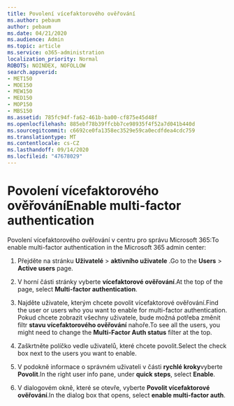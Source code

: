 ```yaml
---
title: Povolení vícefaktorového ověřování
ms.author: pebaum
author: pebaum
ms.date: 04/21/2020
ms.audience: Admin
ms.topic: article
ms.service: o365-administration
localization_priority: Normal
ROBOTS: NOINDEX, NOFOLLOW
search.appverid:
- MET150
- MOE150
- MEW150
- MED150
- MOP150
- MBS150
ms.assetid: 785fc94f-fa62-461b-ba00-cf875e45d48f
ms.openlocfilehash: 885ebf78b39ffcbb7ce98935f4f52a7d041b440d
ms.sourcegitcommit: c6692ce0fa1358ec3529e59ca0ecdfdea4cdc759
ms.translationtype: MT
ms.contentlocale: cs-CZ
ms.lasthandoff: 09/14/2020
ms.locfileid: "47678029"
---
```

# <a name="enable-multi-factor-authentication"></a><span data-ttu-id="5fca4-102">Povolení vícefaktorového ověřování</span><span class="sxs-lookup"><span data-stu-id="5fca4-102">Enable multi-factor authentication</span></span>

<span data-ttu-id="5fca4-103">Povolení vícefaktorového ověřování v centru pro správu Microsoft 365:</span><span class="sxs-lookup"><span data-stu-id="5fca4-103">To enable multi-factor authentication in the Microsoft 365 admin center:</span></span>

1. <span data-ttu-id="5fca4-104">Přejděte na stránku **Uživatelé** \> **aktivního uživatele** .</span><span class="sxs-lookup"><span data-stu-id="5fca4-104">Go to the **Users** \> **Active users** page.</span></span>
    
2. <span data-ttu-id="5fca4-105">V horní části stránky vyberte **vícefaktorové ověřování**.</span><span class="sxs-lookup"><span data-stu-id="5fca4-105">At the top of the page, select **Multi-factor authentication**.</span></span> 
    
3. <span data-ttu-id="5fca4-106">Najděte uživatele, kterým chcete povolit vícefaktorové ověřování.</span><span class="sxs-lookup"><span data-stu-id="5fca4-106">Find the user or users who you want to enable for multi-factor authentication.</span></span> <span data-ttu-id="5fca4-107">Pokud chcete zobrazit všechny uživatele, bude možná potřeba změnit filtr **stavu vícefaktorového ověřování** nahoře.</span><span class="sxs-lookup"><span data-stu-id="5fca4-107">To see all the users, you might need to change the **Multi-Factor Auth status** filter at the top.</span></span>
    
4. <span data-ttu-id="5fca4-108">Zaškrtněte políčko vedle uživatelů, které chcete povolit.</span><span class="sxs-lookup"><span data-stu-id="5fca4-108">Select the check box next to the users you want to enable.</span></span>
    
5.  <span data-ttu-id="5fca4-109">V podokně informace o správném uživateli v části **rychlé kroky**vyberte **Povolit**.</span><span class="sxs-lookup"><span data-stu-id="5fca4-109">In the right user info pane, under **quick steps**, select **Enable**.</span></span> 
    
6. <span data-ttu-id="5fca4-110">V dialogovém okně, které se otevře, vyberte **Povolit vícefaktorové ověřování**.</span><span class="sxs-lookup"><span data-stu-id="5fca4-110">In the dialog box that opens, select **enable multi-factor auth**.</span></span> 
    


